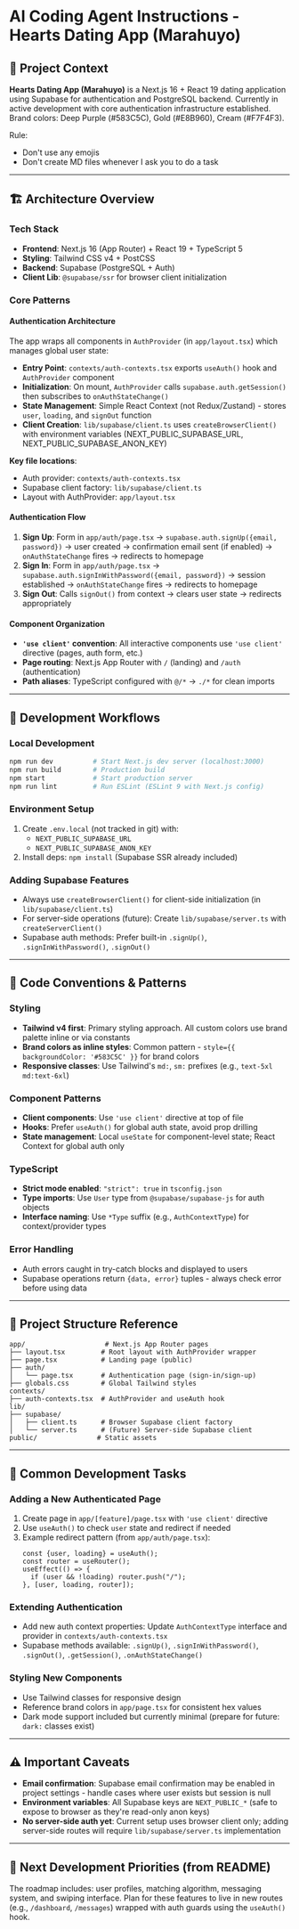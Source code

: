 # AI Coding Agent Instructions - Hearts Dating App (Marahuyo)

## 🎯 Project Context

**Hearts Dating App (Marahuyo)** is a Next.js 16 + React 19 dating application using Supabase for authentication and PostgreSQL backend. Currently in active development with core authentication infrastructure established. Brand colors: Deep Purple (#583C5C), Gold (#E8B960), Cream (#F7F4F3).

Rule:

- Don't use any emojis
- Don't create MD files whenever I ask you to do a task

---

## 🏗️ Architecture Overview

### Tech Stack

- **Frontend**: Next.js 16 (App Router) + React 19 + TypeScript 5
- **Styling**: Tailwind CSS v4 + PostCSS
- **Backend**: Supabase (PostgreSQL + Auth)
- **Client Lib**: `@supabase/ssr` for browser client initialization

### Core Patterns

#### Authentication Architecture

The app wraps all components in `AuthProvider` (in `app/layout.tsx`) which manages global user state:

- **Entry Point**: `contexts/auth-contexts.tsx` exports `useAuth()` hook and `AuthProvider` component
- **Initialization**: On mount, `AuthProvider` calls `supabase.auth.getSession()` then subscribes to `onAuthStateChange()`
- **State Management**: Simple React Context (not Redux/Zustand) - stores `user`, `loading`, and `signOut` function
- **Client Creation**: `lib/supabase/client.ts` uses `createBrowserClient()` with environment variables (NEXT_PUBLIC_SUPABASE_URL, NEXT_PUBLIC_SUPABASE_ANON_KEY)

**Key file locations**:

- Auth provider: `contexts/auth-contexts.tsx`
- Supabase client factory: `lib/supabase/client.ts`
- Layout with AuthProvider: `app/layout.tsx`

#### Authentication Flow

1. **Sign Up**: Form in `app/auth/page.tsx` → `supabase.auth.signUp({email, password})` → user created → confirmation email sent (if enabled) → `onAuthStateChange` fires → redirects to homepage
2. **Sign In**: Form in `app/auth/page.tsx` → `supabase.auth.signInWithPassword({email, password})` → session established → `onAuthStateChange` fires → redirects to homepage
3. **Sign Out**: Calls `signOut()` from context → clears user state → redirects appropriately

#### Component Organization

- **`'use client'` convention**: All interactive components use `'use client'` directive (pages, auth form, etc.)
- **Page routing**: Next.js App Router with `/` (landing) and `/auth` (authentication)
- **Path aliases**: TypeScript configured with `@/*` → `./*` for clean imports

---

## 🔧 Development Workflows

### Local Development

```bash
npm run dev          # Start Next.js dev server (localhost:3000)
npm run build        # Production build
npm start            # Start production server
npm run lint         # Run ESLint (ESLint 9 with Next.js config)
```

### Environment Setup

1. Create `.env.local` (not tracked in git) with:
   - `NEXT_PUBLIC_SUPABASE_URL`
   - `NEXT_PUBLIC_SUPABASE_ANON_KEY`
2. Install deps: `npm install` (Supabase SSR already included)

### Adding Supabase Features

- Always use `createBrowserClient()` for client-side initialization (in `lib/supabase/client.ts`)
- For server-side operations (future): Create `lib/supabase/server.ts` with `createServerClient()`
- Supabase auth methods: Prefer built-in `.signUp()`, `.signInWithPassword()`, `.signOut()`

---

## 🎨 Code Conventions & Patterns

### Styling

- **Tailwind v4 first**: Primary styling approach. All custom colors use brand palette inline or via constants
- **Brand colors as inline styles**: Common pattern - `style={{ backgroundColor: '#583C5C' }}` for brand colors
- **Responsive classes**: Use Tailwind's `md:`, `sm:` prefixes (e.g., `text-5xl md:text-6xl`)

### Component Patterns

- **Client components**: Use `'use client'` directive at top of file
- **Hooks**: Prefer `useAuth()` for global auth state, avoid prop drilling
- **State management**: Local `useState` for component-level state; React Context for global auth only

### TypeScript

- **Strict mode enabled**: `"strict": true` in `tsconfig.json`
- **Type imports**: Use `User` type from `@supabase/supabase-js` for auth objects
- **Interface naming**: Use `*Type` suffix (e.g., `AuthContextType`) for context/provider types

### Error Handling

- Auth errors caught in try-catch blocks and displayed to users
- Supabase operations return `{data, error}` tuples - always check error before using data

---

## 📂 Project Structure Reference

```
app/                    # Next.js App Router pages
├── layout.tsx         # Root layout with AuthProvider wrapper
├── page.tsx           # Landing page (public)
├── auth/
│   └── page.tsx       # Authentication page (sign-in/sign-up)
├── globals.css        # Global Tailwind styles
contexts/
├── auth-contexts.tsx  # AuthProvider and useAuth hook
lib/
├── supabase/
│   ├── client.ts      # Browser Supabase client factory
│   └── server.ts      # (Future) Server-side Supabase client
public/               # Static assets
```

---

## 🔄 Common Development Tasks

### Adding a New Authenticated Page

1. Create page in `app/[feature]/page.tsx` with `'use client'` directive
2. Use `useAuth()` to check `user` state and redirect if needed
3. Example redirect pattern (from `app/auth/page.tsx`):
   ```tsx
   const {user, loading} = useAuth();
   const router = useRouter();
   useEffect(() => {
     if (user && !loading) router.push("/");
   }, [user, loading, router]);
   ```

### Extending Authentication

- Add new auth context properties: Update `AuthContextType` interface and provider in `contexts/auth-contexts.tsx`
- Supabase methods available: `.signUp()`, `.signInWithPassword()`, `.signOut()`, `.getSession()`, `.onAuthStateChange()`

### Styling New Components

- Use Tailwind classes for responsive design
- Reference brand colors in `app/page.tsx` for consistent hex values
- Dark mode support included but currently minimal (prepare for future: `dark:` classes exist)

---

## ⚠️ Important Caveats

- **Email confirmation**: Supabase email confirmation may be enabled in project settings - handle cases where user exists but session is null
- **Environment variables**: All Supabase keys are `NEXT_PUBLIC_*` (safe to expose to browser as they're read-only anon keys)
- **No server-side auth yet**: Current setup uses browser client only; adding server-side routes will require `lib/supabase/server.ts` implementation

---

## 🎯 Next Development Priorities (from README)

The roadmap includes: user profiles, matching algorithm, messaging system, and swiping interface. Plan for these features to live in new routes (e.g., `/dashboard`, `/messages`) wrapped with auth guards using the `useAuth()` hook.
